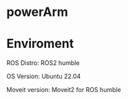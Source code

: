 # powerArm

# Enviroment
ROS Distro: ROS2 humble

OS Version: Ubuntu 22.04

Moveit version: Moveit2 for ROS humble
